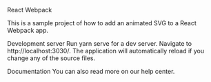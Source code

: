 React Webpack

This is a sample project of how to add an animated SVG to a React Webpack app.

Development server
Run yarn serve for a dev server. Navigate to http://localhost:3030/. The application will automatically reload if you change any of the source files.

Documentation
You can also read more on our help center.
